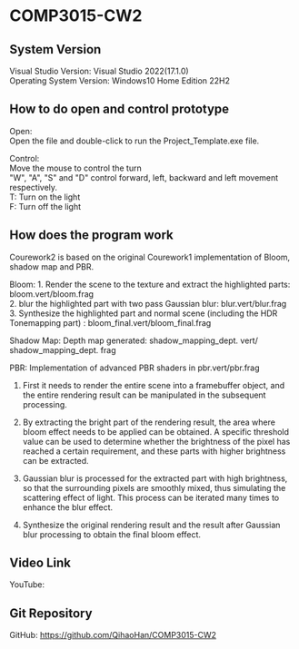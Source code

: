 # COMP3015-CW2

## System Version
 Visual Studio Version: Visual Studio 2022(17.1.0)<br/>
 Operating System Version: Windows10 Home Edition 22H2

## How to do open and control prototype
Open:<br/>
Open the file and double-click to run the Project_Template.exe file.

Control:<br/>
Move the mouse to control the turn<br/>
"W", "A", "S" and "D" control forward, left, backward and left movement respectively.<br/>
T: Turn on the light<br/>
F: Turn off the light

## How does the program work

Courework2 is based on the original Courework1 implementation of Bloom, shadow map and PBR.<br/>

Bloom: 1. Render the scene to the texture and extract the highlighted parts: bloom.vert/bloom.frag<br/>
2. blur the highlighted part with two pass Gaussian blur: blur.vert/blur.frag<br/>
3. Synthesize the highlighted part and normal scene (including the HDR Tonemapping part) : bloom_final.vert/bloom_final.frag<br/>

Shadow Map: Depth map generated: shadow_mapping_dept. vert/ shadow_mapping_dept. frag<br/>

PBR: Implementation of advanced PBR shaders in pbr.vert/pbr.frag<br/>

1. First it needs to render the entire scene into a framebuffer object, and the entire rendering result can be manipulated in the subsequent processing.

2. By extracting the bright part of the rendering result, the area where bloom effect needs to be applied can be obtained. A specific threshold value can be used to determine whether the brightness of the pixel has reached a certain requirement, and these parts with higher brightness can be extracted.

3. Gaussian blur is processed for the extracted part with high brightness, so that the surrounding pixels are smoothly mixed, thus simulating the scattering effect of light. This process can be iterated many times to enhance the blur effect.

4. Synthesize the original rendering result and the result after Gaussian blur processing to obtain the final bloom effect.

## Video Link
YouTube: 

## Git Repository
GitHub: https://github.com/QihaoHan/COMP3015-CW2
